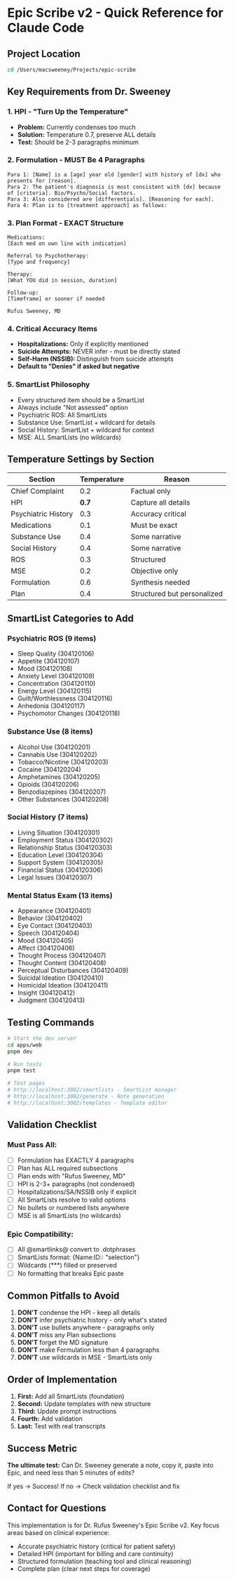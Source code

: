# Epic Scribe v2 - Quick Reference for Claude Code

## Project Location
```bash
cd /Users/macsweeney/Projects/epic-scribe
```

## Key Requirements from Dr. Sweeney

### 1. HPI - "Turn Up the Temperature"
- **Problem:** Currently condenses too much
- **Solution:** Temperature 0.7, preserve ALL details
- **Test:** Should be 2-3 paragraphs minimum

### 2. Formulation - MUST Be 4 Paragraphs
```
Para 1: [Name] is a [age] year old [gender] with history of [dx] who presents for [reason].
Para 2: The patient's diagnosis is most consistent with [dx] because of [criteria]. Bio/Psycho/Social factors.
Para 3: Also considered are [differentials]. [Reasoning for each].
Para 4: Plan is to [treatment approach] as follows:
```

### 3. Plan Format - EXACT Structure
```
Medications:
[Each med on own line with indication]

Referral to Psychotherapy:
[Type and frequency]

Therapy:
[What YOU did in session, duration]

Follow-up:
[Timeframe] or sooner if needed

Rufus Sweeney, MD
```

### 4. Critical Accuracy Items
- **Hospitalizations:** Only if explicitly mentioned
- **Suicide Attempts:** NEVER infer - must be directly stated
- **Self-Harm (NSSIB):** Distinguish from suicide attempts
- **Default to "Denies" if asked but negative**

### 5. SmartList Philosophy
- Every structured item should be a SmartList
- Always include "Not assessed" option
- Psychiatric ROS: All SmartLists
- Substance Use: SmartList + wildcard for details
- Social History: SmartList + wildcard for context
- MSE: ALL SmartLists (no wildcards)

## Temperature Settings by Section

| Section | Temperature | Reason |
|---------|------------|--------|
| Chief Complaint | 0.2 | Factual only |
| HPI | **0.7** | Capture all details |
| Psychiatric History | 0.3 | Accuracy critical |
| Medications | 0.1 | Must be exact |
| Substance Use | 0.4 | Some narrative |
| Social History | 0.4 | Some narrative |
| ROS | 0.3 | Structured |
| MSE | 0.2 | Objective only |
| Formulation | 0.6 | Synthesis needed |
| Plan | 0.4 | Structured but personalized |

## SmartList Categories to Add

### Psychiatric ROS (9 items)
- Sleep Quality (304120106)
- Appetite (304120107)
- Mood (304120108)
- Anxiety Level (304120109)
- Concentration (304120110)
- Energy Level (304120115)
- Guilt/Worthlessness (304120116)
- Anhedonia (304120117)
- Psychomotor Changes (304120118)

### Substance Use (8 items)
- Alcohol Use (304120201)
- Cannabis Use (304120202)
- Tobacco/Nicotine (304120203)
- Cocaine (304120204)
- Amphetamines (304120205)
- Opioids (304120206)
- Benzodiazepines (304120207)
- Other Substances (304120208)

### Social History (7 items)
- Living Situation (304120301)
- Employment Status (304120302)
- Relationship Status (304120303)
- Education Level (304120304)
- Support System (304120305)
- Financial Status (304120306)
- Legal Issues (304120307)

### Mental Status Exam (13 items)
- Appearance (304120401)
- Behavior (304120402)
- Eye Contact (304120403)
- Speech (304120404)
- Mood (304120405)
- Affect (304120406)
- Thought Process (304120407)
- Thought Content (304120408)
- Perceptual Disturbances (304120409)
- Suicidal Ideation (304120410)
- Homicidal Ideation (304120411)
- Insight (304120412)
- Judgment (304120413)

## Testing Commands

```bash
# Start the dev server
cd apps/web
pnpm dev

# Run tests
pnpm test

# Test pages
# http://localhost:3002/smartlists - SmartList manager
# http://localhost:3002/generate - Note generation
# http://localhost:3002/templates - Template editor
```

## Validation Checklist

### Must Pass All:
- [ ] Formulation has EXACTLY 4 paragraphs
- [ ] Plan has ALL required subsections
- [ ] Plan ends with "Rufus Sweeney, MD"
- [ ] HPI is 2-3+ paragraphs (not condensed)
- [ ] Hospitalizations/SA/NSSIB only if explicit
- [ ] All SmartLists resolve to valid options
- [ ] No bullets or numbered lists anywhere
- [ ] MSE is all SmartLists (no wildcards)

### Epic Compatibility:
- [ ] All @smartlinks@ convert to .dotphrases
- [ ] SmartLists format: {Name:ID:: "selection"}
- [ ] Wildcards (***) filled or preserved
- [ ] No formatting that breaks Epic paste

## Common Pitfalls to Avoid

1. **DON'T** condense the HPI - keep all details
2. **DON'T** infer psychiatric history - only what's stated
3. **DON'T** use bullets anywhere - paragraphs only
4. **DON'T** miss any Plan subsections
5. **DON'T** forget the MD signature
6. **DON'T** make Formulation less than 4 paragraphs
7. **DON'T** use wildcards in MSE - SmartLists only

## Order of Implementation

1. **First:** Add all SmartLists (foundation)
2. **Second:** Update templates with new structure
3. **Third:** Update prompt instructions
4. **Fourth:** Add validation
5. **Last:** Test with real transcripts

## Success Metric

**The ultimate test:** 
Can Dr. Sweeney generate a note, copy it, paste into Epic, and need less than 5 minutes of edits?

If yes → Success!
If no → Check validation checklist and fix

## Contact for Questions

This implementation is for Dr. Rufus Sweeney's Epic Scribe v2.
Key focus areas based on clinical experience:
- Accurate psychiatric history (critical for patient safety)
- Detailed HPI (important for billing and care continuity)
- Structured formulation (teaching tool and clinical reasoning)
- Complete plan (clear next steps for coverage)
